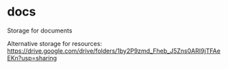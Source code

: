 # docs
Storage for documents

Alternative storage for resources:
https://drive.google.com/drive/folders/1by2P9zmd_Fheb_J5Zns0ARI9jTFAeEKn?usp=sharing

